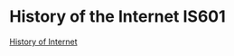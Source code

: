 # History of the Internet IS601

[History of Internet](http://internethistory601.eastus.azurecontainer.io)